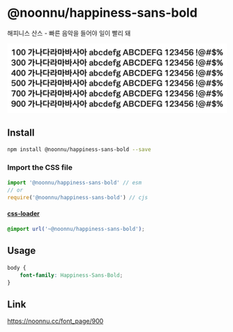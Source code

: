 # @noonnu/happiness-sans-bold

해피니스 산스 - 빠른 음악을 들어야 일이 빨리 돼

![example](./example.png)

## Install

```bash
npm install @noonnu/happiness-sans-bold --save
```

### Import the CSS file

```js
import '@noonnu/happiness-sans-bold' // esm
// or
require('@noonnu/happiness-sans-bold') // cjs
```

#### [css-loader](https://github.com/webpack-contrib/css-loader)

```css
@import url('~@noonnu/happiness-sans-bold');
```

## Usage

```css
body {
    font-family: Happiness-Sans-Bold;
}
```

## Link

https://noonnu.cc/font_page/900
